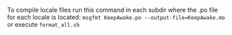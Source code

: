 To compile locale files run this command in each subdir where the .po file for each locale is located:
`msgfmt KeepAwake.po --output-file=KeepAwake.mo` or execute `format_all.sh`

